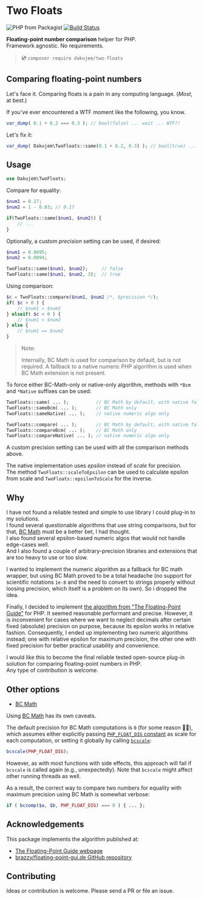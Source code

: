# Two Floats

![PHP from Packagist](https://img.shields.io/packagist/php-v/dakujem/cumulus)
[![Build Status](https://travis-ci.org/dakujem/two-floats.svg?branch=main)](https://travis-ci.org/dakujem/two-floats)

**Floating-point number comparison** helper for PHP.\
Framework agnostic. No requirements.

> 💿 `composer require dakujem/two-floats`


## Comparing floating-point numbers

Let's face it. Comparing floats is a pain in any computing language.
(_Most_, at best.)

If you've ever encountered a WTF moment like the following, you know.
```php
var_dump( 0.1 + 0.2 === 0.3 ); // bool(false) ... wait ... WTF?!
```

Let's fix it:
```php
var_dump( Dakujem\TwoFloats::same(0.1 + 0.2, 0.3) ); // bool(true) ... now we are talking
```


## Usage

```php
use Dakujem\TwoFloats;
```

Compare for equality:
```php
$num1 = 0.17;
$num2 = 1 - 0.83; // 0.17

if(TwoFloats::same($num1, $num2)) {
    // ...
}
```

Optionally, a custom _precision_ setting can be used, if desired:
```php
$num1 = 0.0095;
$num2 = 0.0094;

TwoFloats::same($num1, $num2);     // false
TwoFloats::same($num1, $num2, 3);  // true
```

Using comparison:
```php
$c = TwoFloats::compare($num1, $num2 /*, $precision */);
if( $c > 0 ) {
    // $num1 > $num2
} elseif( $c < 0 ) {
    // $num1 < $num2
} else {
    // $num1 == $num2
}
```

> Note:
>
> Internally, BC Math is used for comparison by default, but is not required.
> A fallback to a native numeric PHP algorithm is used when BC Math extension is not present.

To force either BC-Math-only or native-only algorithm, methods with `*Bcm` and `*Native` suffixes can be used:

```php
TwoFloats::same( ... );          // BC Math by default, with native fallback
TwoFloats::sameBcm( ... );       // BC Math only
TwoFloats::sameNative( ... );    // native numeric algo only

TwoFloats::compare( ... );       // BC Math by default, with native fallback
TwoFloats::compareBcm( ... );    // BC Math only
TwoFloats::compareNative( ... ); // native numeric algo only
```
A custom precision setting can be used with all the comparison methods above.

The native implementation uses _epsilon_ instead of _scale_ for precision.\
The method `TwoFloats::scaleToEpsilon` can be used to calculate epsilon from scale
and `TwoFloats::epsilonToScale` for the inverse.


## Why

I have not found a reliable tested and simple to use library
I could plug-in to my solutions.\
I found several questionable algorithms that use string comparisons, but for that,
[BC Math](https://www.php.net/manual/en/book.bc.php) must be a better bet,
I had thought.\
I also found several epsilon-based numeric algos
that would not handle edge-cases well.\
And I also found a couple of arbitrary-precision libraries and extensions
that are too heavy to use or too slow.

I wanted to implement the numeric algorithm as a fallback for BC math wrapper,
but using BC Math proved to be a total headache
(no support for scientific notations `1e-8`
and the need to convert to strings properly without loosing precision,
which itself is a problem on its own).
So i dropped the idea.

Finally, I decided to implement [the algorithm from "The Floating-Point Guide"](https://floating-point-gui.de/errors/comparison/) for PHP.
It seemed reasonable performant and precise.
However, it is inconvenient for cases where we want to neglect decimals
after certain fixed (absolute) precision on purpose,
because its epsilon works in relative fashion.
Consequently, I ended up implementing two numeric algorithms instead;
one with relative epsilon for maximum precision,
the other one with fixed precision for better practical usability and convenience.

I would like this to become the final reliable tested open-source
plug-in solution for comparing floating-point numbers in PHP.\
Any type of contribution is welcome.


## Other options

- [BC Math](https://www.php.net/manual/en/book.bc.php)



Using [BC Math](https://www.php.net/manual/en/book.bc.php) has its own caveats.

The default precision for BC Math computations is `0` (for some reason 🤷‍♂️),
which assumes either explicitly passing
[`PHP_FLOAT_DIG` constant](https://www.php.net/manual/en/reserved.constants.php)
as scale for each computation,
or setting it globally by calling [`bcscale`](https://www.php.net/manual/en/function.bcscale.php):
```php
bcscale(PHP_FLOAT_DIG);
```
However, as with most functions with side effects,
this approach will fail if `bcscale` is called again (e.g., unexpectedly).
Note that `bcscale` might affect other running threads as well.

As a result, the correct way to compare two numbers for equality
with maximum precision using BC Math is somewhat verbose:
```php
if ( bccomp($a, $b, PHP_FLOAT_DIG) === 0 ) { ... };
```


## Acknowledgements
 
 This package implements the algorithm published at:
 - [The Floating-Point Guide webpage](https://floating-point-gui.de/errors/comparison/)
 - [brazzy/floating-point-gui.de GitHub repository](https://github.com/brazzy/floating-point-gui.de)
 
 
## Contributing

Ideas or contribution is welcome. Please send a PR or file an issue.
